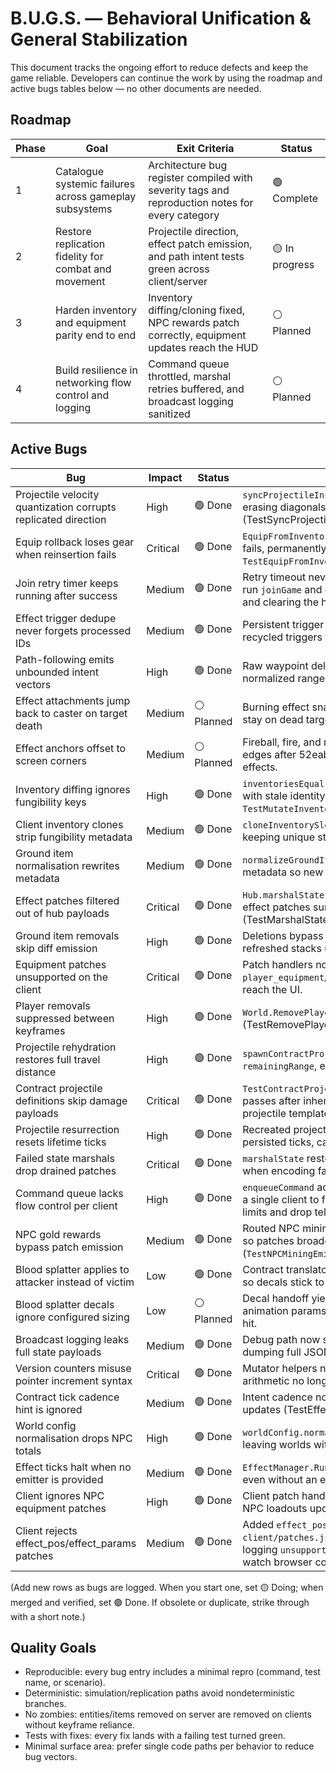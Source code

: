 # B.U.G.S. — Behavioral Unification & General Stabilization

This document tracks the ongoing effort to reduce defects and keep the game reliable. Developers can continue the work by using the roadmap and active bugs tables below — no other documents are needed.

## Roadmap

| Phase | Goal                                                     | Exit Criteria                                                                                   | Status         |
| ----- | -------------------------------------------------------- | ------------------------------------------------------------------------------------------------ | -------------- |
| 1     | Catalogue systemic failures across gameplay subsystems   | Architecture bug register compiled with severity tags and reproduction notes for every category | 🟢 Complete    |
| 2     | Restore replication fidelity for combat and movement     | Projectile direction, effect patch emission, and path intent tests green across client/server    | 🟡 In progress |
| 3     | Harden inventory and equipment parity end to end         | Inventory diffing/cloning fixed, NPC rewards patch correctly, equipment updates reach the HUD    | ⚪ Planned      |
| 4     | Build resilience in networking flow control and logging  | Command queue throttled, marshal retries buffered, and broadcast logging sanitized               | ⚪ Planned      |

## Active Bugs

| Bug                                              | Impact     | Status    | Notes |
| ------------------------------------------------ | ---------- | --------- | ----- |
| Projectile velocity quantization corrupts replicated direction | High       | 🟢 Done  | `syncProjectileInstance` rounds velocity vectors, erasing diagonals and desyncing clients (TestSyncProjectileInstanceQuantizesDirection). |
| Equip rollback loses gear when reinsertion fails | Critical   | 🟢 Done  | `EquipFromInventory` drops previous gear if reinsertion fails, permanently deleting items; repro: `TestEquipFromInventoryRollsBackWhenReinsertionFails`. |
| Join retry timer keeps running after success     | Medium     | 🟢 Done  | Retry timeout never cleared, so delayed callbacks re-run `joinGame` and duplicate players; fixed by tracking and clearing the handle. |
| Effect trigger dedupe never forgets processed IDs | Medium     | 🟢 Done  | Persistent trigger ID set grows forever and blocks recycled triggers from rendering. |
| Path-following emits unbounded intent vectors    | High       | 🟢 Done  | Raw waypoint deltas feed into `SetIntent`, exceeding normalized ranges and breaking consumers. |
| Effect attachments jump back to caster on target death | Medium     | ⚪ Planned | Burning effect snaps to player when rat dies; should stay on dead target; repro: cast fireball at sewer rat. |
| Effect anchors offset to screen corners | Medium     | ⚪ Planned | Fireball, fire, and melee-swing effects spawn at screen edges after 52eab83; repro: trigger any of those effects. |
| Inventory diffing ignores fungibility keys       | High       | 🟢 Done   | `inventoriesEqual` omits `FungibilityKey`, leaving clients with stale identity metadata; repro: `TestMutateInventoryEmitsPatchWhenFungibilityChanges`. |
| Client inventory clones strip fungibility metadata | Medium     | 🟢 Done   | `cloneInventorySlots` now preserves `fungibility_key`, keeping unique stacks distinct. |
| Ground item normalisation rewrites metadata      | Medium     | 🟢 Done  | `normalizeGroundItems` preserves type/fungibility metadata so new loot renders correctly. |
| Effect patches filtered out of hub payloads      | Critical   | 🟢 Done  | `Hub.marshalState` now whitelists active effect IDs so effect patches survive filtering (TestMarshalStateRetainsEffectPatches). |
| Ground item removals skip diff emission          | High       | 🟢 Done  | Deletions bypass journalling, so broadcasts omit refreshed stacks until a keyframe. |
| Equipment patches unsupported on the client      | Critical   | 🟢 Done  | Patch handlers now hydrate `player_equipment`/`npc_equipment` payloads so loadouts reach the UI. |
| Player removals suppressed between keyframes     | High       | 🟢 Done  | `World.RemovePlayer` now emits `player_removed` diffs (TestRemovePlayerEmitsRemovalPatch). |
| Projectile rehydration restores full travel distance | High       | 🟢 Done  | `spawnContractProjectileFromInstance` ignores saved `remainingRange`, extending projectile reach. |
| Contract projectile definitions skip damage payloads | Critical   | 🟢 Done | `TestContractProjectileDefinitionsApplyDamage` now passes after inheriting fireball damage params from the projectile template. |
| Projectile resurrection resets lifetime ticks    | High       | 🟢 Done  | Recreated projectiles use template lifetime instead of persisted ticks, causing overlong effects. |
| Failed state marshals drop drained patches       | Critical   | 🟢 Done  | `marshalState` restores drained patch/effect buffers when encoding fails, preserving data until retry. |
| Command queue lacks flow control per client      | High       | 🟢 Done  | `enqueueCommand` accepts unlimited commands, allowing a single client to flood the queue; fixed with per-actor limits and drop telemetry. |
| NPC gold rewards bypass patch emission           | Medium     | 🟢 Done  | Routed NPC mining rewards through inventory mutators so patches broadcast (`TestNPCMiningEmitsInventoryPatch`). |
| Blood splatter applies to attacker instead of victim | Low        | 🟢 Done   | Contract translator now uses quantized center coords so decals stick to the victim; repro: rat bite vs. player. |
| Blood splatter decals ignore configured sizing   | Low        | ⚪ Planned | Decal handoff yields oversized stains; should match animation params; repro: watch blood decal settle after hit. |
| Broadcast logging leaks full state payloads      | Medium     | 🟢 Done  | Debug path now summarizes markers/size instead of dumping full JSON payloads. |
| Version counters misuse pointer increment syntax | Critical   | 🟢 Done  | Mutator helpers now call `incrementVersion` so pointer arithmetic no longer corrupts patch sequencing. |
| Contract tick cadence hint is ignored            | Medium     | 🟢 Done  | Intent cadence now persists to instances and throttles updates (TestEffectManagerRespectsTickCadence). |
| World config normalisation drops NPC totals      | High       | 🟢 Done  | `worldConfig.normalized` overwrites aggregate `NPCCount`, leaving worlds without spawns. |
| Effect ticks halt when no emitter is provided    | Medium     | 🟢 Done  | `EffectManager.RunTick` now runs hooks/end-of-life even without an emitter; added regression test. |
| Client ignores NPC equipment patches             | High       | 🟢 Done  | Client patch handlers now accept `npc_equipment` so NPC loadouts update on the HUD. |
| Client rejects effect_pos/effect_params patches  | Medium     | 🟢 Done | Added `effect_pos`/`effect_params` handlers to `client/patches.js` so fireball contract projectiles stop logging `unsupported patch kind`; repro: cast fireball and watch browser console. |

(Add new rows as bugs are logged. When you start one, set 🟡 Doing; when merged and verified, set 🟢 Done. If obsolete or duplicate, strike through with a short note.)

## Quality Goals

* Reproducible: every bug entry includes a minimal repro (command, test name, or scenario).
* Deterministic: simulation/replication paths avoid nondeterministic branches.
* No zombies: entities/items removed on server are removed on clients without keyframe reliance.
* Tests with fixes: every fix lands with a failing test turned green.
* Minimal surface area: prefer single code paths per behavior to reduce bug vectors.
